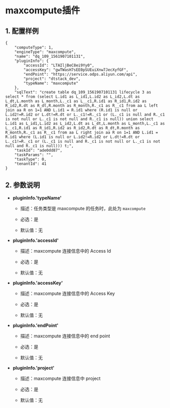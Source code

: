 # maxcompute插件

## 1. 配置样例

```
{
    "computeType": 1,
    "engineType": "maxcompute",
    "name": "dq_109_1561907101131",
    "pluginInfo": {
        "accessId": "LTAIljBeC8ei9Yy0",
        "accessKey": "gwTWasH7sEE0pSUEuiXnw7JecXyfGF",
        "endPoint": "https://service.odps.aliyun.com/api",
        "project": "dtstack_dev",
        "typeName": "maxcompute"
    },
    "sqlText": "create table dq_109_1561907101131 lifecycle 3 as select * from (select L.id1 as L_id1,L.id2 as L_id2,L.dt as L_dt,L.month as L_month,L._c1 as L__c1,R.id1 as R_id1,R.id2 as R_id2,R.dt as R_dt,R.month as R_month,R._c1 as R__c1 from aa L left join aa R on 1=1 AND L.id1 = R.id1 where (R.id1 is null or L.id2!=R.id2 or L.dt!=R.dt or L._c1!=R._c1 or (L._c1 is null and R._c1 is not null or L._c1 is not null and R._c1 is null)) union select L.id1 as L_id1,L.id2 as L_id2,L.dt as L_dt,L.month as L_month,L._c1 as L__c1,R.id1 as R_id1,R.id2 as R_id2,R.dt as R_dt,R.month as R_month,R._c1 as R__c1 from aa L right join aa R on 1=1 AND L.id1 = R.id1 where (L.id1 is null or L.id2!=R.id2 or L.dt!=R.dt or L._c1!=R._c1 or (L._c1 is null and R._c1 is not null or L._c1 is not null and R._c1 is null))) t;",
    "taskId": "ade0dd87",
    "taskParams": "",
    "taskType": 0,
    "tenantId": 41
}
```

## 2. 参数说明

* **pluginInfo.'typeName'**

 	* 描述：任务类型是 maxcompute 的任务时，此处为 `maxcompute`
 		
	* 必选：是 <br />

	* 默认值：无 <br />

* **pluginInfo.'accessId'**

 	* 描述：maxcompute 连接信息中的 Access Id
 		
	* 必选：是 <br />

	* 默认值：无 <br />

* **pluginInfo.'accessKey'**

 	* 描述：maxcompute 连接信息中的 Access Key
 		
	* 必选：是 <br />

	* 默认值：无 <br />

* **pluginInfo.'endPoint'**

 	* 描述：maxcompute 连接信息中的 end point
 		
	* 必选：是 <br />

	* 默认值：无 <br />

* **pluginInfo.'project'**

 	* 描述：maxcompute 连接信息中 project
 		
	* 必选：是 <br />

	* 默认值：无 <br />